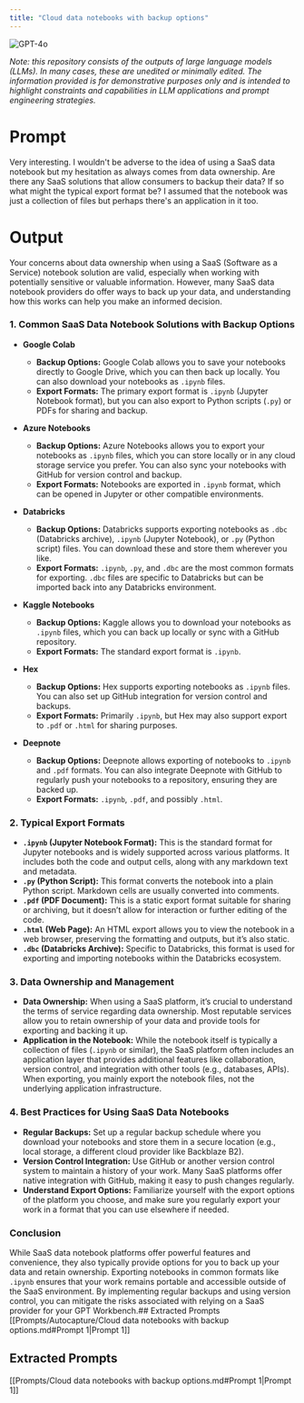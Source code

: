 ```yaml
---
title: "Cloud data notebooks with backup options"
---
```

![GPT-4o](https://img.shields.io/badge/GPT--4o-3333FF?style=for-the-badge&logo=openai&logoColor=white)



*Note: this repository consists of the outputs of large language models (LLMs). In many cases, these are unedited or minimally edited. The information provided is for demonstrative purposes only and is intended to highlight constraints and capabilities in LLM applications and prompt engineering strategies.*


# Prompt

Very interesting. I wouldn't be adverse to the idea of using a SaaS data notebook but my hesitation as always comes from data ownership. Are there any SaaS solutions that allow consumers to backup their data? If so what might the typical export format be? I assumed that the notebook was just a collection of files but perhaps there's an application in it too.

# Output
Your concerns about data ownership when using a SaaS (Software as a Service) notebook solution are valid, especially when working with potentially sensitive or valuable information. However, many SaaS data notebook providers do offer ways to back up your data, and understanding how this works can help you make an informed decision.

### 1. **Common SaaS Data Notebook Solutions with Backup Options**
   - **Google Colab**
     - **Backup Options:** Google Colab allows you to save your notebooks directly to Google Drive, which you can then back up locally. You can also download your notebooks as `.ipynb` files.
     - **Export Formats:** The primary export format is `.ipynb` (Jupyter Notebook format), but you can also export to Python scripts (`.py`) or PDFs for sharing and backup.
   
   - **Azure Notebooks**
     - **Backup Options:** Azure Notebooks allows you to export your notebooks as `.ipynb` files, which you can store locally or in any cloud storage service you prefer. You can also sync your notebooks with GitHub for version control and backup.
     - **Export Formats:** Notebooks are exported in `.ipynb` format, which can be opened in Jupyter or other compatible environments.

   - **Databricks**
     - **Backup Options:** Databricks supports exporting notebooks as `.dbc` (Databricks archive), `.ipynb` (Jupyter Notebook), or `.py` (Python script) files. You can download these and store them wherever you like.
     - **Export Formats:** `.ipynb`, `.py`, and `.dbc` are the most common formats for exporting. `.dbc` files are specific to Databricks but can be imported back into any Databricks environment.

   - **Kaggle Notebooks**
     - **Backup Options:** Kaggle allows you to download your notebooks as `.ipynb` files, which you can back up locally or sync with a GitHub repository.
     - **Export Formats:** The standard export format is `.ipynb`.

   - **Hex**
     - **Backup Options:** Hex supports exporting notebooks as `.ipynb` files. You can also set up GitHub integration for version control and backups.
     - **Export Formats:** Primarily `.ipynb`, but Hex may also support export to `.pdf` or `.html` for sharing purposes.

   - **Deepnote**
     - **Backup Options:** Deepnote allows exporting of notebooks to `.ipynb` and `.pdf` formats. You can also integrate Deepnote with GitHub to regularly push your notebooks to a repository, ensuring they are backed up.
     - **Export Formats:** `.ipynb`, `.pdf`, and possibly `.html`.

### 2. **Typical Export Formats**
   - **`.ipynb` (Jupyter Notebook Format):** This is the standard format for Jupyter notebooks and is widely supported across various platforms. It includes both the code and output cells, along with any markdown text and metadata.
   - **`.py` (Python Script):** This format converts the notebook into a plain Python script. Markdown cells are usually converted into comments.
   - **`.pdf` (PDF Document):** This is a static export format suitable for sharing or archiving, but it doesn’t allow for interaction or further editing of the code.
   - **`.html` (Web Page):** An HTML export allows you to view the notebook in a web browser, preserving the formatting and outputs, but it’s also static.
   - **`.dbc` (Databricks Archive):** Specific to Databricks, this format is used for exporting and importing notebooks within the Databricks ecosystem.

### 3. **Data Ownership and Management**
   - **Data Ownership:** When using a SaaS platform, it’s crucial to understand the terms of service regarding data ownership. Most reputable services allow you to retain ownership of your data and provide tools for exporting and backing it up.
   - **Application in the Notebook:** While the notebook itself is typically a collection of files (`.ipynb` or similar), the SaaS platform often includes an application layer that provides additional features like collaboration, version control, and integration with other tools (e.g., databases, APIs). When exporting, you mainly export the notebook files, not the underlying application infrastructure.

### 4. **Best Practices for Using SaaS Data Notebooks**
   - **Regular Backups:** Set up a regular backup schedule where you download your notebooks and store them in a secure location (e.g., local storage, a different cloud provider like Backblaze B2).
   - **Version Control Integration:** Use GitHub or another version control system to maintain a history of your work. Many SaaS platforms offer native integration with GitHub, making it easy to push changes regularly.
   - **Understand Export Options:** Familiarize yourself with the export options of the platform you choose, and make sure you regularly export your work in a format that you can use elsewhere if needed.

### Conclusion
While SaaS data notebook platforms offer powerful features and convenience, they also typically provide options for you to back up your data and retain ownership. Exporting notebooks in common formats like `.ipynb` ensures that your work remains portable and accessible outside of the SaaS environment. By implementing regular backups and using version control, you can mitigate the risks associated with relying on a SaaS provider for your GPT Workbench.## Extracted Prompts
[[Prompts/Autocapture/Cloud data notebooks with backup options.md#Prompt 1|Prompt 1]]





## Extracted Prompts
[[Prompts/Cloud data notebooks with backup options.md#Prompt 1|Prompt 1]]
